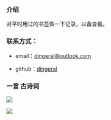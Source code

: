 ### 介绍

对平时用过的书签做一下记录，以备查看。

### 联系方式：

- email：dingeral@outlook.com

- github：[dingeral](https://github.com/dingeral)

### 一言  古诗词


<img src="https://api.gushi.ci/all.svg?font-size=18&spacing=4">

![](https://i.imgur.com/W4GzVfmh.jpg)
